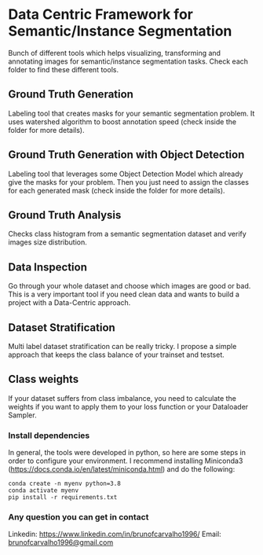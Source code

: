 # Data Centric Framework for Semantic/Instance Segmentation

Bunch of different tools which helps visualizing, transforming and annotating images for semantic/instance segmentation tasks. Check each folder to find these different tools.

## Ground Truth Generation

Labeling tool that creates masks for your semantic segmentation problem. It uses watershed algorithm to boost annotation speed (check inside the folder for more details).

## Ground Truth Generation with Object Detection

Labeling tool that leverages some Object Detection Model which already give the masks for your problem. Then you just need to assign the classes
for each generated mask (check inside the folder for more details).

## Ground Truth Analysis

Checks class histogram from a semantic segmentation dataset and verify images size distribution.

## Data Inspection

Go through your whole dataset and choose which images are good or bad. This is a very important tool if you need clean data and wants to 
build a project with a Data-Centric approach.

## Dataset Stratification

Multi label dataset stratification can be really tricky. I propose a simple approach that keeps the class balance 
of your trainset and testset.

## Class weights

If your dataset suffers from class imbalance, you need to calculate the weights if you want to apply them to your loss function or 
your Dataloader Sampler.


### Install dependencies

In general, the tools were developed in python, so here are some steps in order to configure your environment. I recommend installing Miniconda3 (https://docs.conda.io/en/latest/miniconda.html) and do the following:

```
conda create -n myenv python=3.8
conda activate myenv
pip install -r requirements.txt
```

### Any question you can get in contact

Linkedin: https://www.linkedin.com/in/brunofcarvalho1996/
Email: brunofcarvalho1996@gmail.com
